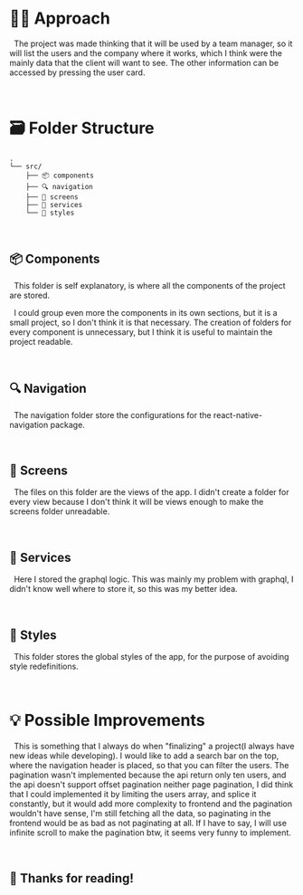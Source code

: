 # 🧑‍💻 Approach

&nbsp; The project was made thinking that it will be used by a team manager, so it will list the users and the company where it works, which I think were the mainly data that the client will want to see. The other information can be accessed by pressing the user card.

<br>

# 🗃️ Folder Structure

```
.
└── src/
    ├── 📦️ components
    ├── 🔍️ navigation
    ├── 📱 screens
    ├── 🚀 services
    └── 💄 styles
```

<br>

## 📦️ Components

&nbsp; This folder is self explanatory, is where all the components of the project are stored.

&nbsp; I could group even more the components in its own sections, but it is a small project, so I don't think it is that necessary. The creation of folders for every component is unnecessary, but I think it is useful to maintain the project readable.

<br>

## 🔍️ Navigation

&nbsp; The navigation folder store the configurations for the react-native-navigation package.

<br>

## 📱 Screens

&nbsp; The files on this folder are the views of the app. I didn't create a folder for every view because I don't think it will be views enough to make the screens folder unreadable.

<br>

## 🚀 Services

&nbsp; Here I stored the graphql logic. This was mainly my problem with graphql, I didn't know well where to store it, so this was my better idea.

<br>

## 💄 Styles

&nbsp; This folder stores the global styles of the app, for the purpose of avoiding style redefinitions.

<br>

# 💡 Possible Improvements

&nbsp; This is something that I always do when "finalizing" a project(I always have new ideas while developing). I would like to add a search bar on the top, where the navigation header is placed, so that you can filter the users. The pagination wasn't implemented because the api return only ten users, and the api doesn't support offset pagination neither page pagination, I did think that I could implemented it by limiting the users array, and splice it constantly, but it would add more complexity to frontend and the pagination wouldn't have sense, I'm still fetching all the data, so paginating in the frontend would be as bad as not paginating at all. If I have to say, I will use infinite scroll to make the pagination btw, it seems very funny to implement.

<br>

## 🍻 Thanks for reading!
